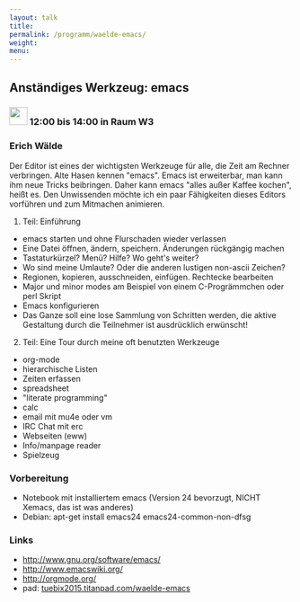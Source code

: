 ```yaml
---
layout: talk
title:
permalink: /programm/waelde-emacs/
weight: 
menu:
---
```

## Anständiges&nbsp;Werkzeug:&nbsp;emacs

### <img height = "32" src="../../images/workshop.svg"> 12:00 bis 14:00 in Raum W3

### Erich&nbsp;Wälde

Der Editor ist eines der wichtigsten Werkzeuge für alle, die Zeit am Rechner verbringen. Alte Hasen kennen "emacs". Emacs ist erweiterbar, man kann ihm neue Tricks beibringen. Daher kann emacs "alles außer Kaffee kochen", heißt es. Den Unwissenden möchte ich ein paar Fähigkeiten dieses Editors vorführen und zum Mitmachen animieren.

1. Teil: Einführung
  - emacs starten und ohne Flurschaden wieder verlassen
  - Eine Datei öffnen, ändern, speichern. Änderungen rückgängig machen
  - Tastaturkürzel? Menü? Hilfe? Wo geht's weiter?
  - Wo sind meine Umlaute? Oder die anderen lustigen non-ascii Zeichen?
  - Regionen, kopieren, ausschneiden, einfügen. Rechtecke bearbeiten
  - Major und minor modes am Beispiel von einem C-Progrämmchen oder perl Skript
  - Emacs konfigurieren
  - Das Ganze soll eine lose Sammlung von Schritten werden, die aktive Gestaltung durch die Teilnehmer ist ausdrücklich erwünscht!


2. Teil: Eine Tour durch meine oft benutzten Werkzeuge
  - org-mode
  - hierarchische Listen
  - Zeiten erfassen
  - spreadsheet
  - "literate programming"
  - calc
  - email mit mu4e oder vm
  - IRC Chat mit erc
  - Webseiten (eww)
  - Info/manpage reader
  - Spielzeug

### Vorbereitung

- Notebook mit installiertem emacs (Version 24 bevorzugt, NICHT Xemacs, das ist was anderes)
- Debian: apt-get install emacs24 emacs24-common-non-dfsg

### Links

- <a href="http://www.gnu.org/software/emacs/" target="_blank">http://www.gnu.org/software/emacs/</a>
- <a href="http://www.emacswiki.org/" target="_blank">http://www.emacswiki.org/</a>
- <a href="http://orgmode.org/" target="_blank">http://orgmode.org/</a>
- pad: <a href="https://tuebix2015.titanpad.com/waelde-emacs" target="_blank">tuebix2015.titanpad.com/waelde-emacs</a>
